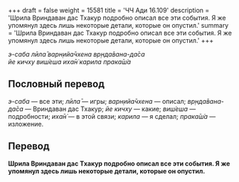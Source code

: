 +++
draft = false
weight = 15581
title = 'ЧЧ Ади 16.109'
description = 'Шрила Вриндаван дас Тхакур подробно описал все эти события. Я же упомянул здесь лишь некоторые детали, которые он опустил.'
summary = 'Шрила Вриндаван дас Тхакур подробно описал все эти события. Я же упомянул здесь лишь некоторые детали, которые он опустил.'
+++

_э-саба лӣла̄ варн̣ийа̄чхена вр̣нда̄вана-да̄са  
йе кичху виш́еша иха̄н̇ карила прака̄ш́а_

## Пословный перевод

_э_\-_саба_ — все эти; _лӣла̄_ — игры; _варн̣ийа̄чхена_ — описал; _вр̣нда̄вана_\-_да̄са_ — Вриндаван дас Тхакур; _йе_ _кичху_ — какие; _виш́еша_ — подробности; _иха̄н̇_ — в этой связи; _карила_ — я сделал; _прака̄ш́а_ — изложение.

## Перевод

**Шрила Вриндаван дас Тхакур подробно описал все эти события. Я же упомянул здесь лишь некоторые детали, которые он опустил.**

